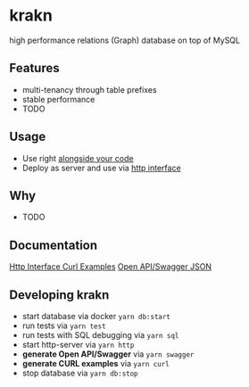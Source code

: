 # krakn

high performance relations (Graph) database on top of MySQL

## Features

* multi-tenancy through table prefixes
* stable performance
* TODO

## Usage

* Use right [alongside your code](example/krakn-sample.js)
* Deploy as server and use via [http interface](example/krakn-http.js)

## Why

* TODO

## Documentation

[Http Interface Curl Examples](docs/curl.md)
[Open API/Swagger JSON](docs/swagger.json)

## Developing krakn

* start database via docker `yarn db:start`
* run tests via `yarn test`
* run tests with SQL debugging via `yarn sql`
* start http-server via `yarn http`
* **generate Open API/Swagger** via `yarn swagger`
* **generate CURL examples** via `yarn curl`
* stop database via `yarn db:stop`